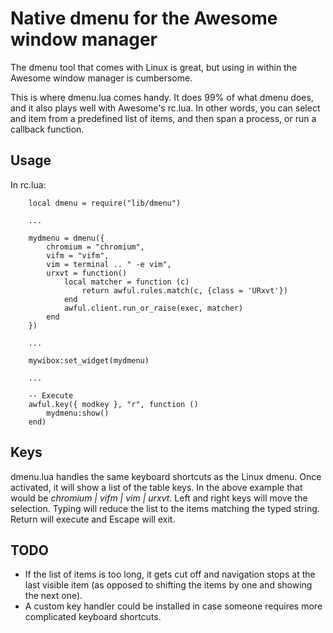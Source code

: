 
Native dmenu for the Awesome window manager
===========================================

The dmenu tool that comes with Linux is great, but using in within the Awesome window manager is cumbersome.

This is where dmenu.lua comes handy. It does 99% of what dmenu does, and it also plays well with Awesome's rc.lua. In other words, you can select and item from a predefined list of items, and then span a process, or run a callback function.

Usage
-----

In rc.lua:

        local dmenu = require("lib/dmenu")

        ...

        mydmenu = dmenu({
            chromium = "chromium",
            vifm = "vifm",
            vim = terminal .. " -e vim",
            urxvt = function()
                local matcher = function (c)
                    return awful.rules.match(c, {class = 'URxvt'})
                end
                awful.client.run_or_raise(exec, matcher)
            end
        })

        ...

        mywibox:set_widget(mydmenu)

        ...

        -- Execute
        awful.key({ modkey }, "r", function ()
            mydmenu:show()
        end)

Keys
----

dmenu.lua handles the same keyboard shortcuts as the Linux dmenu. Once activated, it will show a list of the table keys. In the above example that would be _chromium | vifm | vim | urxvt_.
Left and right keys will move the selection. Typing will reduce the list to the items matching the typed string. Return will execute and Escape will exit.

TODO
----

* If the list of items is too long, it gets cut off and navigation stops at the last visible item (as opposed to shifting the items by one and showing the next one).
* A custom key handler could be installed in case someone requires more complicated keyboard shortcuts.

